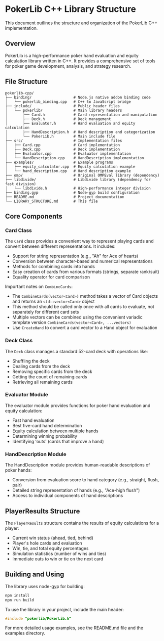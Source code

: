 # PokerLib C++ Library Structure

This document outlines the structure and organization of the PokerLib C++ implementation.

## Overview

PokerLib is a high-performance poker hand evaluation and equity calculation library written in C++. It provides a comprehensive set of tools for poker game development, analysis, and strategy research.

## File Structure

```
pokerlib-cpp/
├── binding/                   # Node.js native addon binding code
│   └── pokerlib_binding.cpp   # C++ to JavaScript bridge
├── include/                   # Public header files
│   └── pokerlib/              # Main library headers
│       ├── Card.h             # Card representation and manipulation
│       ├── Deck.h             # Deck management
│       ├── Evaluator.h        # Hand evaluation and equity calculation
│       ├── HandDescription.h  # Hand description and categorization
│       └── PokerLib.h         # Main include file
├── src/                       # Implementation files
│   ├── Card.cpp               # Card implementation
│   ├── Deck.cpp               # Deck implementation 
│   ├── Evaluator.cpp          # Evaluator implementation
│   └── HandDescription.cpp    # HandDescription implementation
├── examples/                  # Example programs
│   ├── equity_calculator.cpp  # Equity calculation example
│   └── hand_description.cpp   # Hand description example
├── omp/                       # Original OMPEval library (dependency)
├── libdivide/                 # Libdivide library (dependency for fast division)
│   └── libdivide.h            # High-performance integer division
├── binding.gyp                # Node-gyp build configuration
├── README.md                  # Project documentation
└── LIBRARY_STRUCTURE.md       # This file
```

## Core Components

### Card Class

The `Card` class provides a convenient way to represent playing cards and convert between different representations. It includes:

- Support for string representation (e.g., "Ah" for Ace of hearts)
- Conversion between character-based and numerical representations
- Methods for combining cards into hands
- Easy creation of cards from various formats (strings, separate rank/suit)
- Equality operator for card comparison

Important notes on `CombineCards`:
- The `CombineCards(vector<Card>)` method takes a vector of Card objects and returns an `std::vector<Card>` object
- This method should be called only once with all cards to evaluate, not separately for different card sets
- Multiple vectors can be combined using the convenient variadic template version `CombineCards(vector<Card>, ...vectors)`
- Use `CreateHand` to convert a card vector to a Hand object for evaluation

### Deck Class

The `Deck` class manages a standard 52-card deck with operations like:

- Shuffling the deck
- Dealing cards from the deck
- Removing specific cards from the deck
- Getting the count of remaining cards
- Retrieving all remaining cards

### Evaluator Module

The evaluator module provides functions for poker hand evaluation and equity calculation:

- Fast hand evaluation
- Best five-card hand determination
- Equity calculation between multiple hands
- Determining winning probability
- Identifying 'outs' (cards that improve a hand)

### HandDescription Module

The HandDescription module provides human-readable descriptions of poker hands:

- Conversion from evaluation score to hand category (e.g., straight, flush, pair)
- Detailed string representation of hands (e.g., "Ace-high flush")
- Access to individual components of hand descriptions

## PlayerResults Structure

The `PlayerResults` structure contains the results of equity calculations for a player:

- Current win status (ahead, tied, behind)
- Player's hole cards and evaluation
- Win, tie, and total equity percentages
- Simulation statistics (number of wins and ties)
- Immediate outs to win or tie on the next card

## Building and Using

The library uses node-gyp for building:

```bash
npm install
npm run build
```

To use the library in your project, include the main header:

```cpp
#include "pokerlib/PokerLib.h"
```

For more detailed usage examples, see the README.md file and the examples directory. 